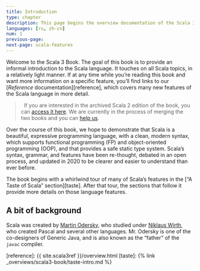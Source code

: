 ```yaml
---
title: Introduction
type: chapter
description: This page begins the overview documentation of the Scala 3 language.
languages: [ru, zh-cn]
num: 1
previous-page: 
next-page: scala-features
---
```


Welcome to the Scala 3 Book.
The goal of this book is to provide an informal introduction to the Scala language.
It touches on all Scala topics, in a relatively light manner.
If at any time while you’re reading this book and want more information on a specific feature, you’ll find links to our [_Reference_ documentation][reference], which covers many new features of the Scala language in more detail.

<blockquote class="help-info">
<i class="fa fa-info"></i>&nbsp;&nbsp;If you are interested in the archived Scala 2 edition of the book, you
can <a href="/overviews/scala-book/introduction.html">access it here</a>. We are currently in the process of
merging the two books and you can <a href="{% link scala3/contribute-to-docs.md %}">help us</a>.
</blockquote>

Over the course of this book, we hope to demonstrate that Scala is a beautiful, expressive programming language, with a clean, modern syntax, which supports functional programming (FP) and object-oriented programming (OOP), and that provides a safe static type system.
Scala’s syntax, grammar, and features have been re-thought, debated in an open process, and updated in 2020 to be clearer and easier to understand than ever before.

The book begins with a whirlwind tour of many of Scala’s features in the [“A Taste of Scala” section][taste].
After that tour, the sections that follow it provide more details on those language features.

## A bit of background

Scala was created by [Martin Odersky](https://en.wikipedia.org/wiki/Martin_Odersky), who studied under [Niklaus Wirth](https://en.wikipedia.org/wiki/Niklaus_Wirth), who created Pascal and several other languages. Mr. Odersky is one of the co-designers of Generic Java, and is also known as the “father” of the `javac` compiler.

[reference]: {{ site.scala3ref }}/overview.html
[taste]: {% link _overviews/scala3-book/taste-intro.md %}
